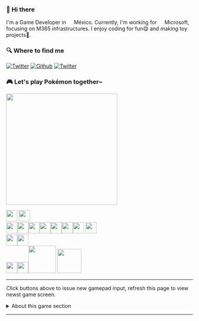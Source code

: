 ### 👋 Hi there

I'm a Game Developer in <img src="https://raw.githubusercontent.com/HFO4/HFO4/master/world-flag_047-CHN--China.svg" width="13"/> México. Currently, I'm working for <img src="https://raw.githubusercontent.com/HFO4/HFO4/master/Microsoft.svg" width="13"/> Microsoft, focusing on M365 infrastructures. I enjoy coding for fun😋 and making toy projects🎈.

<h3>🔍 Where to find me</h3>
<p><a href="https://blog.aoaoao.me" target="_blank"><img alt="Twitter" src="https://img.shields.io/badge/Blog-%23FF4088.svg?&style=for-the-badge&logo=hugo&logoColor=white" /></a> <a href="https://github.com/HFO4" target="_blank"><img alt="Github" src="https://img.shields.io/badge/GitHub-%2312100E.svg?&style=for-the-badge&logo=Github&logoColor=white" /></a> <a href="https://twitter.com/AaronLiu00" target="_blank"><img alt="Twitter" src="https://img.shields.io/badge/twitter-%231DA1F2.svg?&style=for-the-badge&logo=twitter&logoColor=white" /></a>
</p>

### 🎮 Let's play Pokémon together~
<img src="https://toy.cloudreve.org/image" width="300"/> 

<img src="https://raw.githubusercontent.com/HFO4/HFO4/master/img/blank.png" width="30"/> <a href="https://toy.cloudreve.org/control?button=2&callback=https://github.com/HFO4"><img src="https://raw.githubusercontent.com/HFO4/HFO4/master/img/up.png" width="30"/></a>
<br><a href="https://toy.cloudreve.org/control?button=1&callback=https://github.com/HFO4"><img src="https://raw.githubusercontent.com/HFO4/HFO4/master/img/left.png" width="30"/></a><img src="https://raw.githubusercontent.com/HFO4/HFO4/master/img/blank.png" width="30"/><a href="https://toy.cloudreve.org/control?button=0&callback=https://github.com/HFO4"><img src="https://raw.githubusercontent.com/HFO4/HFO4/master/img/right.png" width="30"/></a><img src="https://raw.githubusercontent.com/HFO4/HFO4/master/img/blank.png" width="30"/><img src="https://raw.githubusercontent.com/HFO4/HFO4/master/img/blank.png" width="30"/><img src="https://raw.githubusercontent.com/HFO4/HFO4/master/img/blank.png" width="30"/><a href="https://toy.cloudreve.org/control?button=5&callback=https://github.com/HFO4"><img src="https://raw.githubusercontent.com/HFO4/HFO4/master/img/B.png" width="30"/></a> <a href="https://toy.cloudreve.org/control?button=4&callback=https://github.com/HFO4"><img src="https://raw.githubusercontent.com/HFO4/HFO4/master/img/A.png" width="30"/></a>
<br><a href="https://toy.cloudreve.org/control?button=3&callback=https://github.com/HFO4"><img src="https://raw.githubusercontent.com/HFO4/HFO4/master/img/blank.png" width="30"/><img src="https://raw.githubusercontent.com/HFO4/HFO4/master/img/down.png" width="30"/></a>
<br><img src="https://raw.githubusercontent.com/HFO4/HFO4/master/img/blank.png" width="30"/><img src="https://raw.githubusercontent.com/HFO4/HFO4/master/img/blank.png" width="30"/><a href="https://toy.cloudreve.org/control?button=6&callback=https://github.com/HFO4"><img src="https://raw.githubusercontent.com/HFO4/HFO4/master/img/select.png" width="74"/></a> <a href="https://toy.cloudreve.org/control?button=7&callback=https://github.com/HFO4"><img src="https://raw.githubusercontent.com/HFO4/HFO4/master/img/start.png" width="65" /></a>

-----

Click buttons above to issue new gamepad input, refresh this page to view newst game screen.

<details><summary>About this game section</summary>
  
  The section is developed based on my previopus GameBoy emulator project [Gameboy.Live](https://github.com/HFO4/gameboy.live), you can use this project to deploy your own "cloud gaming server".
</details>

-----
